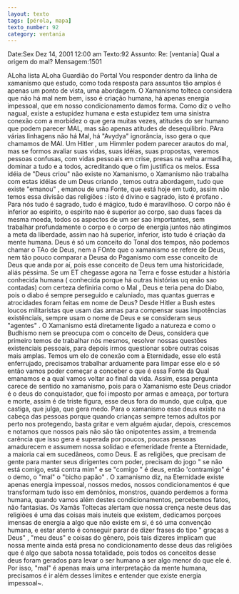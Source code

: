```yaml
---
layout: texto
tags: [pérola, mapa]
texto_number: 92
category: ventania
---
```

Date:Sex Dez 14, 2001 12:00 am
Texto:92
Assunto: Re: [ventania] Qual a origem do mal?
Mensagem:1501

ALoha lista 
ALoha Guardião do Portal 
Vou responder dentro da linha de xamanismo que estudo, como toda resposta para assuntos tão amplos é apenas um ponto de vista, uma abordagem. 
O Xamanismo tolteca considera que não há mal nem bem, isso é criação humana, há apenas energia impessoal, que em nosso condicionamento damos forma. 
Como diz o velho nagual, existe a estupidez humana e esta estupidez tem uma sinistra conexão com a morbidez o que gera muitas vezes, atitudes do ser humano que podem parecer MAL, mas são apenas atitudes de desequilibrio. 
PAra várias linhagens não há Mal, há "Avydya" ignorância, isso gera o que chamamos de MAl. 
Um Hitler , um Himmler podem parecer arautos do mal, mas se formos avaliar suas vidas, suas idéias, suas propostas, veremos pessoas confusas, com vidas pessoais em crise, presas na velha armadilha, dominar a tudo e a todos, acreditando que o fim justifica os meios. 
Essa idéia de "Deus criou" não existe no Xamanismo, o Xamanismo não trabalha com estas idéias de um Deus criando , temos outra abordagem, tudo que existe "emanou" , emanou de uma Fonte, que está hoje em tudo, assim não temos essa divisão das religiões : isto é divino e sagrado, isto é profano . 
Para nós tudo é sagrado, tudo é mágico, tudo é maravilhoso. 
O corpo não é inferior ao espirito, o espirito nao é superior ao corpo, sao duas faces da mesma moeda, todos os aspectos de um ser sao importantes, sem trabalhar profundamente o corpo e o corpo de energia juntos não atingimos a meta da liberdade, assim nao há superior, inferior, isto tudo é criação da mente humana. 
Deus é só um conceito do Tonal dos tempos, não podemos chamar o TAo de Deus, nem a FOnte que o xamanismo se refere de Deus, nem tão pouco comparar a Deusa do Paganismo com esse conceito de Deus que anda por aí, pois esse conceito de Deus tem uma historicidade, aliás péssima. 
Se um ET chegasse agora na Terra e fosse estudar a história conhecida humana ( conhecida porque há outras histórias uq enão sao contadas) com certeza definiria como o Mal , Deus e teria pena do Diabo, pois o diabo é sempre perseguido e caluniado, mas quantas guerras e atrocidades foram feitas em nome de Deus? 
Desde Hitler a Bush estes loucos militaristas que usam das armas para compensar suas impotências existênciais, sempre usam o nome de Deus e se consideram seus "agentes" . 
O Xamanismo está diretamente ligado a natureza e como o Budhismo nem se preocupa com o conceito de Deus, considera que primeiro temos de trabalhar nós mesmos, resolver nossas questões existenciais pessoais, para depois irmos questionar sobre outras coisas mais amplas. 
Temos um elo de conexão com a Eternidade, esse elo está enferrujado, precisamos trabalhar arduamente para limpar esse elo e só então vamos poder começar a conceber o que é essa Fonte da Qual emanamos e a qual vamos voltar ao final da vida. 
Assim, essa pergunta carece de sentido no xamanismo, pois para o Xamanismo este Deus criador é o deus do conquistador, que foi imposto por armas e ameaça, por tortura e morte, assim é de triste figura, esse deus fora do mundo, que culpa, que castiga, que julga, que gera medo. 
Para o xamanismo esse deus existe na cabeça das pessoas porque quando crianças sempre temos adultos por perto nos protegendo, basta gritar e vem alguém ajudar, depois, crescemos e notamos que nossos pais não são tão onipotentes assim, a tremenda carência que isso gera é superada por poucos, poucas pessoas amadurecem e assumem nossa solidao e efemeridade frente a Eternidade, a maioria cai em sucedâneos, como Deus. 
E as religiões, que precisam de gente para manter seus dirigentes com poder, precisam do jogo " se não está comigo, está contra mim" e se "comigo " é deus, então 'contramigo" é o demo, o "mal" o "bicho papão" . 
O xamanismo diz, na Eternidade existe apenas energia impessoal, nossos medos, nossos condicionamentos é que transformam tudo isso em demônios, monstros, quando perdemos a forma humana, quando vamos além destes condicionamentos, percebemos fatos, não fantasias. 
Os Xamãs Toltecas alertam que nossa crença neste deus das religiòes é uma das coisas mais inuteis que existem, dedicamos porçoes imensas de energia a algo que não existe em si, é só uma convenção humana, e estar atento é conseguir parar de dizer frases do tipo " graças a Deus" , "meu deus" e coisas do gênero, pois tais dizeres implicam que nossa mente ainda está presa no condicionamento desse deus das religiões que é algo que sabota nossa totalidade, pois todos os conceitos desse deus foram gerados para levar o ser humano a ser algo menor do que ele é. 
Por isso, "mal" é apenas mais uma interpretação da mente humana, precisamos é ir além desses limites e entender que existe energia impessoal~.